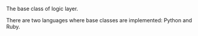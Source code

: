 The base class of logic layer.

There are two languages where base classes are implemented: Python and Ruby.